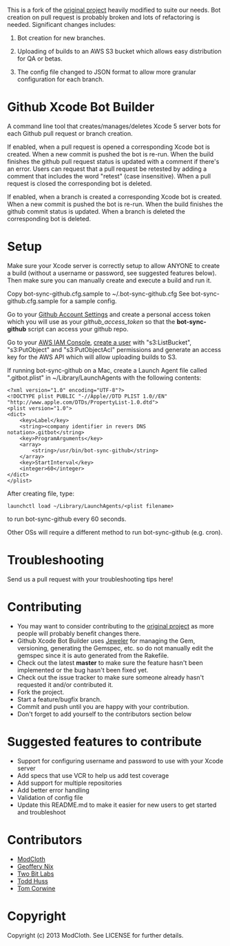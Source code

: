 This is a fork of the [original project](https://github.com/modcloth-labs/github-xcode-bot-builder) heavily modified to suite our needs. Bot creation on pull request is probably broken and lots of refactoring is needed. Significant changes includes:

1. Bot creation for new branches.

2. Uploading of builds to an AWS S3 bucket which allows easy distribution for QA or betas.

3. The config file changed to JSON format to allow more granular configuration for each branch.

Github Xcode Bot Builder
===============================
A command line tool that creates/manages/deletes Xcode 5 server bots for each Github pull request or branch creation.

If enabled, when a pull request is opened a corresponding Xcode bot is created. When a new commit is pushed the bot is re-run. When the build finishes the github pull request status is updated with a comment if there's an error. Users can request that a pull request be retested by adding a comment that includes the word "retest" (case insensitive). When a pull request is closed the corresponding bot is deleted.

If enabled, when a branch is created a corresponding Xcode bot is created. When a new commit is pushed the bot is re-run. When the build finishes the github commit status is updated. When a branch is deleted the corresponding bot is deleted.

Setup
====================================
Make sure your Xcode server is correctly setup to allow ANYONE to create a build (without a username or password, see suggested features below).
Then make sure you can manually create and execute a build and run it.

Copy bot-sync-github.cfg.sample to ~/.bot-sync-github.cfg
See bot-sync-github.cfg.sample for a sample config.

Go to your [Github Account Settings](https://github.com/settings/applications) and create a personal access token which
you will use as your *github_access_token* so that the **bot-sync-github** script can access your github repo.

Go to your [AWS IAM Console](https://console.aws.amazon.com/iam/home?#users), [create a user](http://docs.aws.amazon.com/AWSSdkDocsRuby/latest/DeveloperGuide/ruby-dg-setup.html) with "s3:ListBucket", "s3:PutObject" and "s3:PutObjectAcl" permissions and generate an access key for the AWS API which will allow uploading builds to S3.

If running bot-sync-github on a Mac, create a Launch Agent file called "<Company identifier in revers DNS notation>.gitbot.plist" in ~/Library/LaunchAgents with the following contents:

```
<?xml version="1.0" encoding="UTF-8"?>
<!DOCTYPE plist PUBLIC "-//Apple//DTD PLIST 1.0//EN" "http://www.apple.com/DTDs/PropertyList-1.0.dtd">
<plist version="1.0">
<dict>
    <key>Label</key>
    <string><company identifier in revers DNS notation>.gitbot</string>
    <key>ProgramArguments</key>
    <array>
        <string>/usr/bin/bot-sync-github</string>
    </array>
    <key>StartInterval</key>
    <integer>60</integer>
</dict>
</plist>
```

After creating file, type:
```
launchctl load ~/Library/LaunchAgents/<plist filename>
```
to run bot-sync-github every 60 seconds.

Other OSs will require a different method to run bot-sync-github (e.g. cron).

Troubleshooting
====================================
Send us a pull request with your troubleshooting tips here!

Contributing
====================================
* You may want to consider contributing to the [original project](https://github.com/modcloth-labs/github-xcode-bot-builder) as more people will probably benefit changes there.
* Github Xcode Bot Builder uses [Jeweler](https://github.com/technicalpickles/jeweler) for managing the Gem, versioning, generating the Gemspec, etc. so do not manually edit the gemspec since it is auto generated from the Rakefile.
* Check out the latest **master** to make sure the feature hasn't been implemented or the bug hasn't been fixed yet.
* Check out the issue tracker to make sure someone already hasn't requested it and/or contributed it.
* Fork the project.
* Start a feature/bugfix branch.
* Commit and push until you are happy with your contribution.
* Don't forget to add yourself to the contributors section below

Suggested features to contribute
====================================
* Support for configuring username and password to use with your Xcode server
* Add specs that use VCR to help us add test coverage
* Add support for multiple repositories
* Add better error handling
* Validation of config file
* Update this README.md to make it easier for new users to get started and troubleshoot

Contributors
====================================
 - [ModCloth](http://www.modcloth.com/)
 - [Geoffery Nix](http://github.com/geoffnix)
 - [Two Bit Labs](http://twobitlabs.com/)
 - [Todd Huss](http://github.com/thuss)
 - [Tom Corwine](https://github.com/TomCorwine)

Copyright
====================================
Copyright (c) 2013 ModCloth. See LICENSE for further details.


